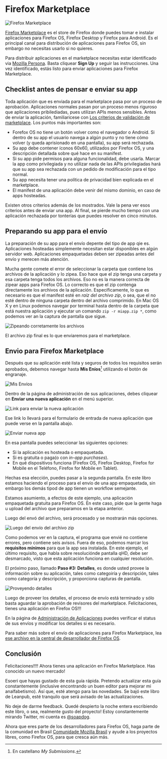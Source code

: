 # Firefox Marketplace

![Firefox Marketplace](images/originals/marketplace.png)

[Firefox Marketplace](http://marketplace.firefox.com) es el store de Firefox donde puedes tomar e instalar aplicaciones para Firefox OS, Firefox Desktop y Firefox para Android. Es el principal canal para distribución de aplicaciones para Firefox OS, sin embargo no necesitas usarlo si no quieres.

Para distribuir aplicaciones en el marketplace necesitas estar identificado via [Mozilla Persona](https://login.persona.org/about). Basta cliquear **Sign Up** y seguir las instrucciones. Una vez identificado, estás listo para enviar aplicaciones para Firefox Marketplace.

## Checklist antes de pensar e enviar su app

Toda aplicación que es enviada para el marketplace pasa por un proceso de aprobación. Aplicaciones normales pasan por un proceso menos riguroso que aplicaciones pribilediadas, pues utilizan APIs menos sensibles. Antes de enviar la aplicación, familiaricese con [Los criterios de validación de marketplace](https://developer.mozilla.org/en-US/docs/Web/Apps/Publishing/Marketplace_review_criteria). Los puntos más importantes son:

* Forefox OS no tiene un botón volver como el navegador o Android. Si dentro de su app el usuario navega a algún punto y no tiene cómo volver (y queda aprisionado en una pantalla), su app será rechazada.
* Su app debe contener íconos 60x60, utilizados por Firefox OS, y una descripción detallada sobre qué hace en su manifest.
* Si su app pide permisos para alguna funcionalidad, debe usarla. Marcar la app como privilegiada y no utilizar nada de las APIs privilegiadas hará que su app sea rechazada con un pedido de modificación para el tipo normal.
* Su app necesita tener una política de privacidad bien explicada en el marketplace.
* El manifest de una aplicación debe venir del mismo dominio, en caso de apps hosteadas.

Existen otros criterios además de los mostrados. Vale la pena ver esos criterios antes de enviar una app. Al final, se pierde mucho tiempo con una aplicación rechazada por tonterías que puedes resolver en cinco minutos.

## Preparando su app para el envío

La preparación de su app para el envío depente del tipo de app qie es. Aplicaciones hosteadas simplemente necesitan estar disponibles en algún servidor web. Aplicaciones empaquetadas deben ser zipeadas antes del envío y merecen más atención.

Mucha gente comete el error de seleccionar la carpeta que contiene los archivos de la aplicación y lo zipea. Eso hace que el zip tenga una carpeta y esa carpeta tenga todos los archivos. Eso no es la manera correcta de zipear apps para Firefox OS. Lo correcto es que el zip contenga directamente los archivos de la aplicación. Específicamente, lo que es necesario es que el manifest esté en *raíz del archivo zip*, o sea, que el no esté dentro de ninguna carpeta dentro del archivo comprimido. En Mac OS X y en Linux podemos navegar por terminal hasta dentro de la carpeta que está nuestra aplicación y ejecutar un comando `zip -r miapp.zip *`, como podemos ver an la captura de pantalla que sigue.

![Zipeando corretamente los archivos](images/originals/marketplace-preparing-packaged-app.png)

El archivo zip final es lo que enviaremos para el marketplace.

## Envio para Firefox Marketplace

Después que su aplicación esté lista y seguros de todos los requisitos serán aprobados, debemos navegar hasta **Mis Eníos**[^mis-envios] utilizando el botón de engranaje.

![Mis Envios](images/originals/marketplace-my-submissions.png)

Dentro de la página de administración de sus aplicaciones, debes cliquear en **Enviar una nueva aplicación** en el menú superior.

![Link para enviar la nueva aplicación](images/originals/marketplace-new-app.png)

Ese link lo llevará para el formulario de entrada de nueva aplicación que puede verse en la pantalla abajo.

![Enviar nueva app](images/originals/marketplace-step-1.png)

En esa pantalla puedes seleccionar las siguientes opciones:

* Si la aplicación es hosteada o empaquetada.
* Si es gratuita o paga(o con *in-app purchases*).
* En qué dispositivos funciona (Firefox OS, Firefox Desktop, Firefox for Mobile en el Teléfono, Firefox for Mobile en Tablet).

Hechas esa elección, puedes pasar a la segunda pantalla. En este libro estamos haciendo el proceso para el envío de una app empaquetada, sin embargo los demás tipod de app tienen un workflow semejante.

Estamos asumiento, a efectos de este ejemplo, una aplicación empaquetada gratuita para Firefox OS. En este caso, pide que la gente haga u upload del archivo que preparamos en la etapa anterior.

[^mis-envios]: En castellano *My Submissions*.

Luego del envó del archivo, será procesado y se mostrarán más opciones.

![Luego del envío del archivo zip](images/originals/marketplace-step-1_5.png)

Como podemos ver en la captura, el programa que envié no contiene errores, pero contiene seis avisos. Fuera de eso, podemos marcar los **requisitos mínimos** para que la app sea instalada. En este ejemplo, el último requisito, que habla sobre resoluciónde pantalla qHD, debe ser desmarcado, visto que esta aplicación funciona en cualquier resolución.

El próximo paso, llamado **Paso #3: Detalles**, es donde usted provee la información sobre su aplicación, tales como categoiría y descripción, tales como categoría y descripción, y proporciona capturas de pantalla.

![Proveyendo detalles](images/originals/marketplace-step-3.png)

Luego de proveer los detalles, el proceso de envío está terminado y sólo basta aguardar la aprobación de revisores del marketplace. Felicitaciones, tienes una aplicación en Firefox OS!!!

En la página de [Administración de Aplicaciones](https://marketplace.firefox.com/developers/submissions) puedes verificar el status de sus envíos y modificar los detalles si es necesario.

Para saber más sobre el envío de aplicaciones para Firefox Marketplace, lea [ese archivo en la central de desarrollador de Firefox OS](https://marketplace.firefox.com/developers/docs/submission).

## Conclusión

Felicitaciones!!!! Ahora tienes una aplicación en Firefox Marketplace. Has conocido un nuevo mercado!

Esoeri que hayas gustado de esta guía rápida. Pretendo actualizar esta guía constantemente (inclusive encontrando un buen editor para mejorar mi analfabetismo). Así que, esté atengo para las novedades. Se bajó este libro de Leanpub, esté tranquilo que será avisado de las actualizaciones.

No deje de darme feedback. Quedé despierto la noche entera escribiendo este libro, o sea, realmente gusto del proyecto! Estoy constantemente mirando Twitter, mi cuenta es [@soapdog](http://twitter.com/soapdog).

Ahora que eres parte de los desarrolladores para Firefox OS, haga parte de la comunidad en Brasil [Comunidade Mozilla Brasil](http://mozillabrasil.org.br) y ayude a los proyectos libres, como Firefox OS, para que cresca aún más.
